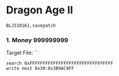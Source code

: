 #  Dragon Age  II 

`BLJS10161.savepatch`

### 1. Money 999999999

Target File: ``

```
search 0xFFFFFFFFFFFFFFFFFFFFFFFFFFFFFFFF
write next 0x30:0x3B9AC9FF
```

